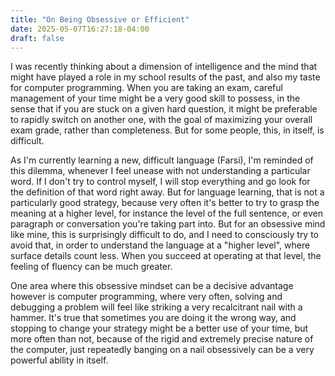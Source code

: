 ```yaml
---
title: "On Being Obsessive or Efficient"
date: 2025-05-07T16:27:18-04:00
draft: false
---
```


I was recently thinking about a dimension of intelligence and the mind
that might have played a role in my school results of the past, and
also my taste for computer programming. When you are taking an exam,
careful management of your time might be a very good skill to possess,
in the sense that if you are stuck on a given hard question, it might
be preferable to rapidly switch on another one, with the goal of
maximizing your overall exam grade, rather than completeness. But for
some people, this, in itself, is difficult.

As I'm currently learning a new, difficult language (Farsi), I'm
reminded of this dilemma, whenever I feel unease with not
understanding a particular word. If I don't try to control myself, I
will stop everything and go look for the definition of that word right
away. But for language learning, that is not a particularly good
strategy, because very often it's better to try to grasp the meaning
at a higher level, for instance the level of the full sentence, or
even paragraph or conversation you're taking part into. But for an
obsessive mind like mine, this is surprisingly difficult to do, and I
need to consciously try to avoid that, in order to understand the
language at a "higher level", where surface details count less. When
you succeed at operating at that level, the feeling of fluency can be
much greater.

One area where this obsessive mindset can be a decisive advantage
however is computer programming, where very often, solving and
debugging a problem will feel like striking a very recalcitrant nail
with a hammer. It's true that sometimes you are doing it the wrong
way, and stopping to change your strategy might be a better use of
your time, but more often than not, because of the rigid and extremely
precise nature of the computer, just repeatedly banging on a nail
obsessively can be a very powerful ability in itself.
